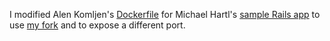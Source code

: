 I modified Alen Komljen's [Dockerfile](https://github.com/komljen/dockerfile-examples/tree/master/rails-sample-app) for Michael Hartl's [sample Rails app](https://github.com/railstutorial/sample_app_2nd_ed) to use [my fork](https://github.com/carmstrong/sample_app_2nd_ed) and to expose a different port.

